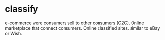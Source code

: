 # classify

e-commerce were consumers sell to other consumers (C2C). Online marketplace that connect consumers. Online classified sites. similar to eBay or Wish.


